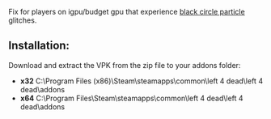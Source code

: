 Fix for players on igpu/budget gpu that experience [black circle particle](http://i.imgur.com/Ln9vE39.png) glitches.

Installation:
-------------
Download and extract the VPK from the zip file  to your addons folder:

 - **x32** C:\Program Files (x86)\Steam\steamapps\common\left 4 dead\left 4 dead\addons
 -  **x64** C:\Program Files\Steam\steamapps\common\left 4 dead\left 4 dead\addons
